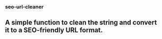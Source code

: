 ### seo-url-cleaner

## A simple function to clean the string and convert it to a SEO-friendly URL format.
